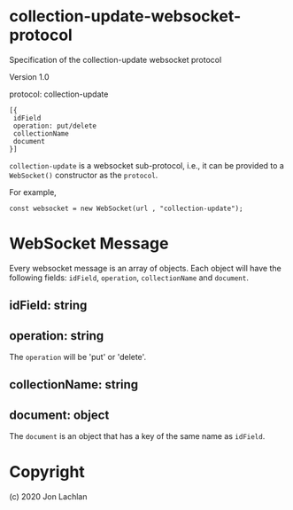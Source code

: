 # collection-update-websocket-protocol
Specification of the collection-update websocket protocol

Version 1.0

protocol: collection-update

```
[{
 idField
 operation: put/delete
 collectionName
 document
}]
```

`collection-update` is a websocket sub-protocol, i.e., it can be provided to a `WebSocket()` constructor as the `protocol`.

For example,
```
const websocket = new WebSocket(url , "collection-update");
```

# WebSocket Message

Every websocket message is an array of objects. Each object will have the following fields: `idField`, `operation`, `collectionName` and `document`.

## idField: string

## operation: string

The `operation` will be 'put' or 'delete'.

## collectionName: string

## document: object

The `document` is an object that has a key of the same name as `idField`.




# Copyright
(c) 2020 Jon Lachlan
